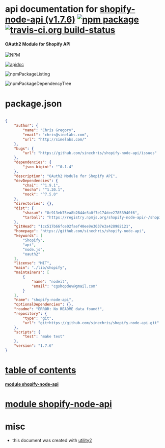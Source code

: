# api documentation for  [shopify-node-api (v1.7.6)](https://github.com/sinechris/shopify-node-api)  [![npm package](https://img.shields.io/npm/v/npmdoc-shopify-node-api.svg?style=flat-square)](https://www.npmjs.org/package/npmdoc-shopify-node-api) [![travis-ci.org build-status](https://api.travis-ci.org/npmdoc/node-npmdoc-shopify-node-api.svg)](https://travis-ci.org/npmdoc/node-npmdoc-shopify-node-api)
#### OAuth2 Module for Shopify API

[![NPM](https://nodei.co/npm/shopify-node-api.png?downloads=true)](https://www.npmjs.com/package/shopify-node-api)

[![apidoc](https://npmdoc.github.io/node-npmdoc-shopify-node-api/build/screenCapture.buildNpmdoc.browser._2Fhome_2Ftravis_2Fbuild_2Fnpmdoc_2Fnode-npmdoc-shopify-node-api_2Ftmp_2Fbuild_2Fapidoc.html.png)](https://npmdoc.github.io/node-npmdoc-shopify-node-api/build/apidoc.html)

![npmPackageListing](https://npmdoc.github.io/node-npmdoc-shopify-node-api/build/screenCapture.npmPackageListing.svg)

![npmPackageDependencyTree](https://npmdoc.github.io/node-npmdoc-shopify-node-api/build/screenCapture.npmPackageDependencyTree.svg)



# package.json

```json

{
    "author": {
        "name": "Chris Gregory",
        "email": "chris@sinelabs.com",
        "url": "http://sinelabs.com/"
    },
    "bugs": {
        "url": "https://github.com/sinechris/shopify-node-api/issues"
    },
    "dependencies": {
        "json-bigint": "^0.1.4"
    },
    "description": "OAuth2 Module for Shopify API",
    "devDependencies": {
        "chai": "^1.9.1",
        "mocha": "^1.20.1",
        "nock": "^7.5.0"
    },
    "directories": {},
    "dist": {
        "shasum": "8c913eb75ea8b2844e3a0f7e174dee27853940f6",
        "tarball": "https://registry.npmjs.org/shopify-node-api/-/shopify-node-api-1.7.6.tgz"
    },
    "gitHead": "1cc517b66fce02faef40ee9e3037e3a428982121",
    "homepage": "https://github.com/sinechris/shopify-node-api",
    "keywords": [
        "Shopify",
        "api",
        "node.js",
        "oauth2"
    ],
    "license": "MIT",
    "main": "./lib/shopify",
    "maintainers": [
        {
            "name": "nodeit",
            "email": "cgshopdev@gmail.com"
        }
    ],
    "name": "shopify-node-api",
    "optionalDependencies": {},
    "readme": "ERROR: No README data found!",
    "repository": {
        "type": "git",
        "url": "git+https://github.com/sinechris/shopify-node-api.git"
    },
    "scripts": {
        "test": "make test"
    },
    "version": "1.7.6"
}
```



# <a name="apidoc.tableOfContents"></a>[table of contents](#apidoc.tableOfContents)

#### [module shopify-node-api](#apidoc.module.shopify-node-api)



# <a name="apidoc.module.shopify-node-api"></a>[module shopify-node-api](#apidoc.module.shopify-node-api)



# misc
- this document was created with [utility2](https://github.com/kaizhu256/node-utility2)
